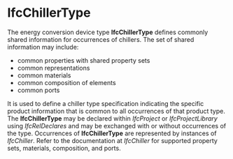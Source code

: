 IfcChillerType
==============

The energy conversion device type **IfcChillerType** defines commonly shared information for occurrences of chillers. The set of shared information may include:

* common properties with shared property sets
* common representations
* common materials
* common composition of elements
* common ports

It is used to define a chiller type specification indicating the specific product information that is common to all occurrences of that product type. The **IfcChillerType** may be declared within _IfcProject_ or _IfcProjectLibrary_ using _IfcRelDeclares_ and may be exchanged with or without occurrences of the type. Occurrences of **IfcChillerType** are represented by instances of _IfcChiller_. Refer to the documentation at _IfcChiller_ for supported property sets, materials, composition, and ports.
